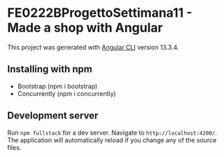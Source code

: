 # FE0222BProgettoSettimana11 - Made a shop with Angular 

This project was generated with [Angular CLI](https://github.com/angular/angular-cli) version 13.3.4.


## Installing with npm

- Bootstrap (npm i bootstrap)
- Concurrently (npm i concurrently)

## Development server

Run `npm fullstack` for a dev server. Navigate to `http://localhost:4200/`. The application will automatically reload if you change any of the source files.

